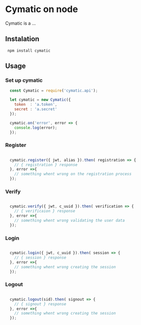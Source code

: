 # Cymatic on node

Cymatic is a ...

## Instalation

     npm install cymatic

## Usage

### Set up cymatic

```javascript
  const Cymatic = require('cymatic.api');

  let cymatic = new Cymatic({
    token  : 'a.token',
    secret : 'a.secret'
  });

  cymatic.on('error', error => {
    console.log(error);
  });
```

### Register

```javascript

  cymatic.register({ jwt, alias }).then( registration => {
    // { registration } response
  }, error =>{
    // something whent wrong on the registration process
  });

```

### Verify

```javascript

  cymatic.verify({ jwt, c_uuid }).then( verification => {
    // { verificaion } response
  }, error =>{
    // something whent wrong validating the user data
  });

```

### Login

```javascript

  cymatic.login({ jwt, c_uuid }).then( session => {
    // { session } response
  }, error =>{
    // something whent wrong creating the session
  });

```

### Logout

```javascript

  cymatic.logout(sid).then( signout => {
    // { signout } response
  }, error =>{
    // something whent wrong creating the session
  });

```
